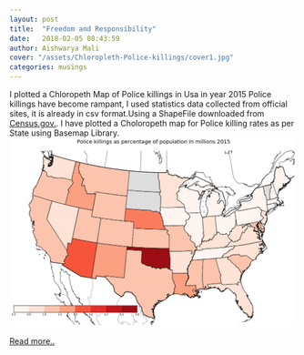```yaml
---
layout: post
title:  "Freedom and Responsibility"
date:   2018-02-05 08:43:59
author: Aishwarya Mali
cover: "/assets/Chloropleth-Police-killings/cover1.jpg"
categories: musings
---
```


I plotted a Chloropeth Map of Police killings in Usa in year 2015
Police killings have become rampant, I used statistics data collected from official sites, it is already in csv format.Using a ShapeFile downloaded from [Census.gov.](https://www.census.gov/geo/maps-data/data/tiger-cart-boundary.html). I have plotted a Choloropeth map for Police killing rates as per State using Basemap Library.
					<img src = "/assets/Chloropleth-Police-killings/chlorpeth.png">

[Read more..](https://github.com/ashm8206/PoliceKillings/blob/master/police_killings.ipynb)


